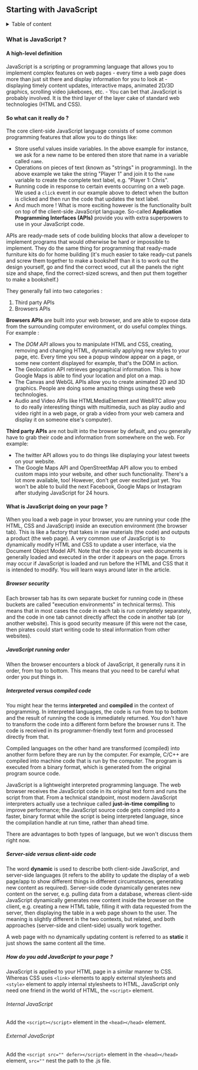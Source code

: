 ## Starting with JavaScript

<details>
<summary>Table of content</summary>
<br>

1. What is JavaScript ?
2. A first splash into JavaScript
3. What went wrong ? Troubleshooting JavaScript
4. Storing the information you need - Variables
5. Basic math in JavaScript - numbers and operators 
6. Handling text - strings in JavaScript
7. Useful string methods
8. Arrays
</details>

### What is JavaScript ?
#### A high-level definition
JavaScript is a scripting or programming language that allows you to implement complex features on web pages - every time a web page does more than just sit there and display information for you to look at - displaying timely content updates, interactive maps, animated 2D/3D graphics, scrolling video jukeboxes, etc. - You can bet that JavaScript is probably involved. It is the third layer of the layer cake of standard web technologies (HTML and CSS). 
#### So what can it really do ? 
The core client-side JavaScript language consists of some common programming features that allow you to do things like: 
* Store useful values inside variables. In the above example for instance, we ask for a new name to be entered then store that name in a variable called `name`. 
* Operations on pieces of text (known as "strings" in programming). In the above example we take the string "Player 1" and join it to the `name` variable to create the complete text label, e.g. "Player 1: Chris".
* Running code in response to certain events occurring on a web page. We used a `click` event in our example above to detect when the button is clicked and then run the code that updates the text label. 
* And much more !
What is more exciting however is the functionality built on top of the client-side JavaScript language. So-called **Application Programming Interfaces (APIs)** provide you with extra superpowers to use in your JavaScript code. 

APIs are ready-made sets of code building blocks that allow a developer to implement programs that would otherwise be hard or impossible to implement. They do the same thing for programming that ready-made furniture kits do for home building (it's much easier to take ready-cut panels and screw them together to make a bookshelf than it is to work out the design yourself, go and find the correct wood, cut all the panels the right size and shape, find the correct-sized screws, and then put them together to make a bookshelf.)

They generally fall into two categories :
1. Third party APIs 
2. Browsers APIs

**Browsers APIs** are built into your web browser, and are able to expose data from the surrounding computer environment, or do useful complex things. For example :
* The *DOM API* allows you to manipulate HTML and CSS, creating, removing and changing HTML, dynamically applying new styles to your page, etc. Every time you see a popup window appear on a page, or some new content displayed for example, that's the DOM in action. 
* The Geolocation API retrieves geographical information. This is how Google Maps is able to find your location and plot on a map.
* The Canvas and WebGL APIs allow you to create animated 2D and 3D graphics. People are doing some amazing things using these web technologies.
* Audio and Video APIs like HTMLMediaElement and WebRTC allow you to do really interesting things with multimedia, such as play audio and video right in a web page, or grab a video from your web camera and display it on someone else's computer). 

**Third party APIs** are not built into the browser by default, and you generally have to grab their code and information from somewhere on the web. For example:
* The twitter API allows you to do things like displaying your latest tweets on your website. 
* The Google Maps API and OpenStreetMap API allow you to embed custom maps into your website, and other such functionality. 
There's a lot more available, too! However, don't get over excited just yet. You won't be able to build the next Facebook, Google Maps or Instagram after studying JavaScript for 24 hours. 

#### What is JavaScript doing on your page ? 
When you load a web page in your browser, you are running your code (the HTML, CSS and JavaScript) inside an execution environment (the browser tab). This is like a factory that takes in raw materials (the code) and outputs a product (the web page). 
A very common use of JavaScript is to dynamically modify HTML and CSS to update a user interface, via the Document Object Model API. Note that the code in your web documents is generally loaded and executed in the order it appears on the page. Errors may occur if JavaScript is loaded and run before the HTML and CSS that it is intended to modify. You will learn ways around later in the article. 
##### Browser security 
Each browser tab has its own separate bucket for running code in (these buckets are called "execution environments" in technical terms). This means that in most cases the code in each tab is run completely separately, and the code in one tab cannot directly affect the code in another tab (or another website). This is good security measure (if this were not the case, then pirates could start writing code to steal information from other websites). 
##### JavaScript running order 
When the browser encounters a block of JavaScript, it generally runs it in order, from top to bottom. This means that you need to be careful what order you put things in. 
##### Interpreted versus compiled code
You might hear the terms **interpreted** and **compiled** in the context of programming. In interpreted languages, the code is run from top to bottom and the result  of running the code is immediately returned. You don't have to transform the code into a different form before the browser runs it. The code is received in its programmer-friendly text form and processed directly from that. 

Compiled languages on the other hand are transformed (compiled) into another form before they are run by the computer. For example, C/C++ are compiled into machine code that is run by the computer. The program is executed from a binary format, which is generated from the original program source code. 

JavaScript is a lightweight interpreted programming language. The web browser receives the JavaScript code in its original text form and runs the script from that. From a technical standpoint, most modern JavaScript interpreters actually use a technique called **just-in-time compiling** to improve performance; the JavaScript source code gets compiled into a faster, binary format while the script is being interpreted language, since the compilation handle at run time, rather than ahead time. 

There are advantages to both types of language, but we won't discuss them right now. 

##### Server-side versus client-side code
The word **dynamic** is used to describe both client-side JavaScript, and server-side languages (it refers to the ability to update the display of a web page/app to show different things in different circumstances, generating new content as required). Server-side code dynamically generates new content on the server, e.g. pulling data from a database, whereas client-side JavaScript dynamically generates new content inside the browser on the client, e.g. creating a new HTML table, filling it with data requested from the server, then displaying the table in a web page shown to the user. The meaning is slightly different in the two contexts, but related, and both approaches (server-side and client-side) usually work together. 

A web page with no dynamically updating content is referred to as **static** it just shows the same content all the time. 

##### How do you add JavaScript to your page ? 
JavaScript is applied to your HTML page in a similar manner to CSS. Whereas CSS uses `<link>` elements to apply external stylesheets and `<style>` element to apply internal stylesheets to HTML, JavaScript only need one friend in the world of HTML, the `<script>` element. 
###### Internal JavaScript 
Add the `<script></script>` element in the `<head></head>` element. 
###### External JavaScript 
Add the `<script src="" defer></script>` element in the `<head></head>` element, `src=""` nest the path to the .js file. 

